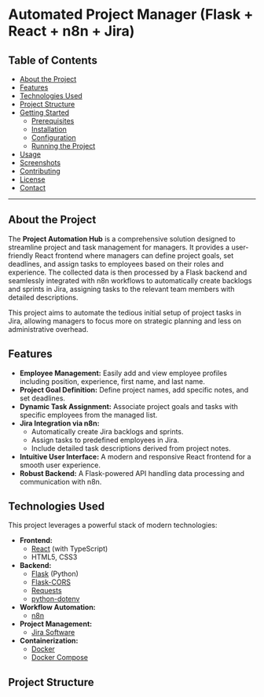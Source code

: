 # Automated Project Manager (Flask + React + n8n + Jira)
## Table of Contents

- [About the Project](#about-the-project)
- [Features](#features)
- [Technologies Used](#technologies-used)
- [Project Structure](#project-structure)
- [Getting Started](#getting-started)
  - [Prerequisites](#prerequisites)
  - [Installation](#installation)
  - [Configuration](#configuration)
  - [Running the Project](#running-the-project)
- [Usage](#usage)
- [Screenshots](#screenshots)
- [Contributing](#contributing)
- [License](#license)
- [Contact](#contact)

---

## About the Project

The **Project Automation Hub** is a comprehensive solution designed to streamline project and task management for managers. It provides a user-friendly React frontend where managers can define project goals, set deadlines, and assign tasks to employees based on their roles and experience. The collected data is then processed by a Flask backend and seamlessly integrated with n8n workflows to automatically create backlogs and sprints in Jira, assigning tasks to the relevant team members with detailed descriptions.

This project aims to automate the tedious initial setup of project tasks in Jira, allowing managers to focus more on strategic planning and less on administrative overhead.

## Features

* **Employee Management:** Easily add and view employee profiles including position, experience, first name, and last name.
* **Project Goal Definition:** Define project names, add specific notes, and set deadlines.
* **Dynamic Task Assignment:** Associate project goals and tasks with specific employees from the managed list.
* **Jira Integration via n8n:**
    * Automatically create Jira backlogs and sprints.
    * Assign tasks to predefined employees in Jira.
    * Include detailed task descriptions derived from project notes.
* **Intuitive User Interface:** A modern and responsive React frontend for a smooth user experience.
* **Robust Backend:** A Flask-powered API handling data processing and communication with n8n.

## Technologies Used

This project leverages a powerful stack of modern technologies:

* **Frontend:**
    * [React](https://reactjs.org/) (with TypeScript)
    * HTML5, CSS3
* **Backend:**
    * [Flask](https://flask.palletsprojects.com/) (Python)
    * [Flask-CORS](https://flask-cors.readthedocs.io/en/latest/)
    * [Requests](https://requests.readthedocs.io/en/latest/)
    * [python-dotenv](https://pypi.org/project/python-dotenv/)
* **Workflow Automation:**
    * [n8n](https://n8n.io/)
* **Project Management:**
    * [Jira Software](https://www.atlassian.com/software/jira)
* **Containerization:**
    * [Docker](https://www.docker.com/)
    * [Docker Compose](https://docs.docker.com/compose/)

## Project Structure
